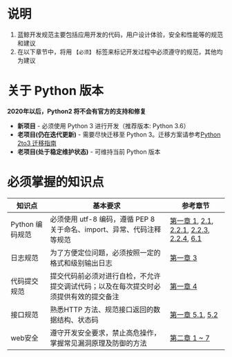 # 说明

1. 蓝鲸开发规范主要包括应用开发的代码，用户设计体验，安全和性能等的规范和建议
2. 在以下章节中，将用 `【必须】` 标签来标记开发过程中必须遵守的规范，其他均为建议

# 关于 Python 版本

**2020年以后，Python2 将不会有官方的支持和修复**

- **新项目** - 必须使用 Python 3 进行开发（推荐版本: Python 3.6）
- **老项目(仍在迭代更新)** - 需要尽快迁移至 Python 3。迁移方案请参考[Python 2to3 迁移指南](../最佳实践/2to3/)
- **老项目(处于稳定维护状态)** - 可维持当前 Python 版本


# 必须掌握的知识点

| 知识点 | 基本要求 | 参考章节 | 
| ------ | ------ | ------ |
|  Python 编码规范  | 必须使用 utf-8 编码，遵循 PEP 8 关于命名、import、异常、代码注释等规范 |  [第一章 1](./第一章-代码规范/#1-pep-8), [2.1](./第一章-代码规范/#21), [2.2.1](./第一章-代码规范/#221-python), [2.2.3](./第一章-代码规范/#223-import), [2.2.4](./第一章-代码规范/#224-models), [6.1](./第一章-代码规范/#61-python) |
| 日志规范 | 为了方便定位问题，必须按照一定的格式和级别输出日志 | [第一章 3](./第一章-代码规范/#3) | 
|  代码提交规范  | 提交代码前必须对进行自检，不允许提交调试代码；以及在每次提交时必须提供有效的提交备注 |  [第一章 4](./第一章-代码规范/#4) |
| 接口规范 | 熟悉HTTP 方法、规范接口返回的数据结构、状态码 |  [第一章 5.1](./第一章-代码规范/#51), [5.2](./第一章-代码规范/#52) |
| web安全 | 遵守开发安全要求，禁止高危操作，掌握常见漏洞原理及防御的方法 | [第二章 1 ~ 7](./第二章-安全规范/#1) |
